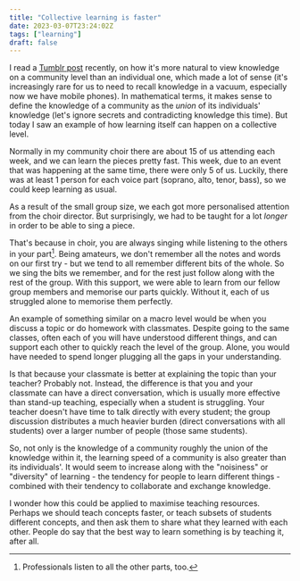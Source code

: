 ```yaml
---
title: "Collective learning is faster"
date: 2023-03-07T23:24:02Z
tags: ["learning"]
draft: false
---
```


I read a [Tumblr post](https://www.tumblr.com/butts-bouncing-on-the-beltway/710081089982627840/aegipan-omnicorn-lierdumoa-academic-anaas) recently, on how it's more natural to view knowledge on a community level than an individual one, which made a lot of sense (it's increasingly rare for us to need to recall knowledge in a vacuum, especially now we have mobile phones). In mathematical terms, it makes sense to define the knowledge of a community as the _union_ of its individuals' knowledge (let's ignore secrets and contradicting knowledge this time). But today I saw an example of how learning itself can happen on a collective level.

Normally in my community choir there are about 15 of us attending each week, and we can learn the pieces pretty fast. This week, due to an event that was happening at the same time, there were only 5 of us. Luckily, there was at least 1 person for each voice part (soprano, alto, tenor, bass), so we could keep learning as usual.

As a result of the small group size, we each got more personalised attention from the choir director. But surprisingly,  we had to be taught for a lot _longer_ in order to be able to sing a piece.

That's because in choir, you are always singing while listening to the others in your part[^1]. Being amateurs, we don't remember all the notes and words on our first try - but we tend to all remember different bits of the whole. So we sing the bits we remember, and for the rest just follow along with the rest of the group.  With this support, we were able to learn from our fellow group members and memorise our parts quickly. Without it, each of us struggled alone to memorise them perfectly.

An example of something similar on a macro level would be when you discuss a topic or do homework with classmates. Despite going to the same classes, often each of you will have understood different things, and can support each other to quickly reach the level of the group. Alone, you would have needed to spend longer plugging all the gaps in your understanding.

Is that because your classmate is better at explaining the topic than your teacher? Probably not. Instead, the difference is that you and your classmate can have a direct conversation, which is usually more effective than stand-up teaching, especially when a student is struggling. Your teacher doesn't have time to talk directly with every student; the group discussion distributes a much heavier burden (direct conversations with all students) over a larger number of people (those same students).

So, not only is the knowledge of a community roughly the union of the knowledge within it, the learning speed of a community is also greater than its individuals'. It would seem to increase along with the "noisiness" or "diversity" of learning - the tendency for people to learn different things - combined with their tendency to collaborate and exchange knowledge.

I wonder how this could be applied to maximise teaching resources. Perhaps we should teach concepts faster, or teach subsets of students different concepts, and then ask them to share what they learned with each other. People do say that the best way to learn something is by teaching it, after all.

[^1]: Professionals listen to all the other parts, too.
